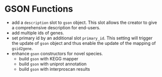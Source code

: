 # GSON Functions

- add a `description` slot to `gson` object. This slot allows the creator to give a comprehensive description for end-users.
- add multiple ids of genes.
- set primary id by an additional slot `primary_id`. This setting will trigger the update of `gson` object and thus enable the update of the mapping of `gsid2gene`.
- enhance `gson` constructors for novel species.
  - build `gson` with KEGG mapper
  - build `gson` with uniprot annotation
  - build `gson` with interproscan results
